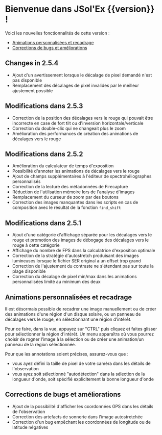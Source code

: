 # Bienvenue dans JSol'Ex {{version}} !

Voici les nouvelles fonctionnalités de cette version :

- [Animations personnalisées et recadrage](#animations-personnalisees-et-recadrage)
- [Corrections de bugs et améliorations](#corrections-de-bugs-et-ameliorations)

## Changes in 2.5.4

- Ajout d'un avertissement lorsque le décalage de pixel demandé n'est pas disponible
- Remplacement des décalages de pixel invalides par le meilleur ajustement possible

## Modifications dans 2.5.3

- Correction de la position des décalages vers le rouge qui pouvait être incorrecte en case de fort tilt ou d'inversion horizontale/verticale
- Correction du double-clic qui ne changeait plus le zoom
- Amélioration des performances de création des animations de décalages vers le rouge

## Modifications dans 2.5.2

- Amélioration du calculateur de temps d'exposition
- Possibilité d'annoter les animations de décalages vers le rouge
- Ajout de champs supplémentaires à l'éditeur de spectrohéliographes personnalisés
- Correction de la lecture des métadonnées de Firecapture
- Réduction de l'utilisation mémoire lors de l'analyse d'images
- Remplacement du curseur de zoom par des boutons
- Correction des images manquantes dans les scripts en cas de composition avec le résultat de la fonction `find_shift`

## Modifications dans 2.5.1

- Ajout d'une catégorie d'affichage séparée pour les décalages vers le rouge et promotion des images de débogage des décalages vers le rouge à cette catégorie
- Affichage du nombre de FPS dans la calculatrice d'exposition optimale
- Correction de la stratégie d'autostretch produisant des images lumineuses lorsque le fichier SER original a un offset trop grand
- Correction de l'ajustement du contraste ne s'étendant pas sur toute la plage disponible
- Correction du décalage de pixel min/max dans les animations personnalisées limité au minimum des deux

## Animations personnalisées et recadrage

Il est désormais possible de recadrer une image manuellement ou de créer des animations d'une région d'un disque solaire, ou un panneau de décalages vers le rouge, en sélectionnant une région d'intérêt.

Pour ce faire, dans la vue, appuyez sur "CTRL" puis cliquez et faites glisser pour sélectionner la région d'intérêt.
Un menu apparaîtra où vous pourrez choisir de rogner l'image à la sélection ou de créer une animation/un panneau de la région sélectionnée.

Pour que les annotations soient précises, assurez-vous que :

- vous ayez défini la taille de pixel de votre caméra dans les détails de l'observation
- vous ayez soit sélectionné "autodétection" dans la sélection de la longueur d'onde, soit spécifié explicitement la bonne longueur d'onde

## Corrections de bugs et améliorations

- Ajout de la possibilité d'afficher les coordonnées GPS dans les détails de l'observation
- Correction des artefacts de sonnerie dans l'image autostretchée
- Correction d'un bug empêchant les coordonnées de longitude ou de latitude négatives
